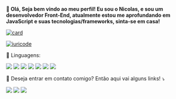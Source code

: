 <p align="left"> 
  <strong>👋 Olá, Seja bem vindo ao meu perfil! Eu sou o Nicolas, e sou um desenvolvedor Front-End, atualmente estou me aprofundando em JavaScript e suas tecnologias/frameworks, sinta-se em casa!</strong>
</p>

[![card](https://github-readme-stats.vercel.app/api?username=nicolasecurity&theme=highcontrast&show_icons=true)](https://github.com/iuricode/)

[![iuricode](https://github-readme-stats.vercel.app/api/top-langs/?username=nicolasecurity&hide=html&layout=compact&theme=highcontrast)](https://github.com/iuricode/)

<p align="left">
  🦄 Linguagens:
</p>

<a href=# alt="html">
<img src="https://img.shields.io/badge/HTML5-E34F26?style=for-the-badge&logo=html5&logoColor=white"/></a>

<a href=# alt="css">
<img src="https://img.shields.io/badge/CSS3-1572B6?style=for-the-badge&logo=css3&logoColor=white"/></a>

<a href=# alt="js">
<img src="https://img.shields.io/badge/JavaScript-F7DF1E?style=for-the-badge&logo=javascript&logoColor=black"/></a>

<a href=# alt="sass">
<img src="https://img.shields.io/badge/Sass-CC6699?style=for-the-badge&logo=sass&logoColor=white"/></a>

<a href=# alt="php">
<img src="https://img.shields.io/badge/PHP-777BB4?style=for-the-badge&logo=php&logoColor=white"/></a>

<a href=# alt="bootstrap">
<img src="https://img.shields.io/badge/Bootstrap-563D7C?style=for-the-badge&logo=bootstrap&logoColor=white"/></a>

<a href=# alt="python">
<img src="https://img.shields.io/badge/Python-3776AB?style=for-the-badge&logo=python&logoColor=white"/></a>

<br>

<p align="left">
  💌 Deseja entrar em contato comigo? Então aqui vai alguns links! ⤵️
</p>

<p align="left">
  <a href="https://www.linkedin.com/in/securityn1colas/" alt="Linkedin">
  <img src="https://img.shields.io/badge/-Linkedin-0e76a8?style=flat-square&logo=Linkedin&logoColor=white&link=https://www.linkedin.com/in/securityn1colas/" /></a>

  <a href="https://www.instagram.com/nicolasecurity" alt="Instagram">
  <img src="https://img.shields.io/badge/-Instagram-DF0174?style=flat-square&labelColor=DF0174&logo=instagram&logoColor=white&link=LINK-DO-SEU-INSTAGRAM"/></a>
 
  <a href="https://www.nicolasecurity.dev/" alt="site">
  <img src="https://img.shields.io/badge/WordPress-006E93?style=flat-square&logo=wordpress&logoColor=white&link=https://www.nicolasecurity.dev/"/></a>

</p>  

